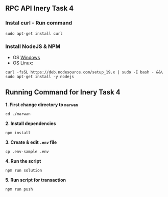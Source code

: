 ## RPC API Inery Task 4

### Instal curl - Run command
```
sudo apt-get install curl
```

### Install NodeJS & NPM

- OS [Windows](https://nodejs.org/en/download/)
- OS Linux:
```
curl -fsSL https://deb.nodesource.com/setup_19.x | sudo -E bash - &&\
sudo apt-get install -y nodejs
```



## Running Command for Inery Task  4

**1. First change directory to `marwan`**

```shell
cd ./marwan
```


**2. Install dependencies**

```shell
npm install
```

**3. Create & edit `.env` file**
```
cp .env-sample .env
```


**4. Run the script**

```
npm run solution
```

**5. Run script for transaction**

```
npm run push
```